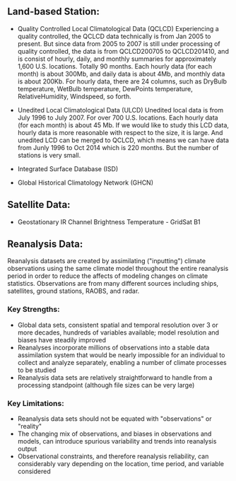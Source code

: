 ## Land-based Station: ##
*  Quality Controlled Local Climatological Data (QCLCD)
Experiencing a quality controlled, the QCLCD data technically is from Jan 2005 to present. But 
since data from 2005 to 2007 is still under processing of quality controlled, the data is from
QCLCD200705 to QCLCD201410, and is consist of hourly, daily, and monthly summaries for 
approximately 1,600 U.S. locations. Totally 90 months. Each hourly data (for each month) is about
300Mb, and daily data is about 4Mb, and monthly data is about 200Kb. For hourly data, there are 
24 columns, such as DryBulb temperature, WetBulb temperature, DewPoints temperature, RelativeHumidity, 
Windspeed, so forth.

*  Unedited Local Climatological Data (ULCD)
Unedited local data is from July 1996 to July 2007. For over 700 U.S. locations. Each hourly data
(for each month) is about 45 Mb. If we would like to study this LCD data, hourly data is more
reasonable with respect to the size, it is large. And unedited LCD can be merged to QCLCD, which
means we can have data from Junly 1996 to Oct 2014 which is 220 months. But the number of stations
is very small.

*  Integrated Surface Database (ISD)

*  Global Historical Climatology Network (GHCN) 


## Satellite Data: ##

*  Geostationary IR Channel Brightness Temperature - GridSat B1 

## Reanalysis Data: ##

Reanalysis datasets are created by assimilating ("inputting") climate observations using the same 
climate model throughout the entire reanalysis period in order to reduce the affects of modeling 
changes on climate statistics. Observations are from many different sources including ships, 
satellites, ground stations, RAOBS, and radar.

### Key Strengths: ###
*  Global data sets, consistent spatial and temporal resolution over 3 or more decades, hundreds of 
variables available; model resolution and biases have steadily improved
*  Reanalyses incorporate millions of observations into a stable data assimilation system that would 
be nearly impossible for an individual to collect and analyze separately, enabling a number of 
climate processes to be studied
*  Reanalysis data sets are relatively straightforward to handle from a processing standpoint 
(although file sizes can be very large)

### Key Limitations: ###

*  Reanalysis data sets should not be equated with "observations" or "reality"
*  The changing mix of observations, and biases in observations and models, can introduce spurious 
variability and trends into reanalysis output
*  Observational constraints, and therefore reanalysis reliability, can considerably vary depending 
on the location, time period, and variable considered

 
